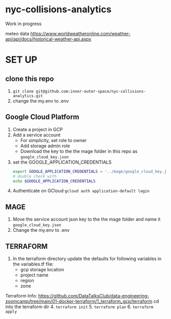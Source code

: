 # nyc-collisions-analytics

Work in progress


meteo data 
https://www.worldweatheronline.com/weather-api/api/docs/historical-weather-api.aspx



# SET UP 

## clone this repo 
1. `git clone git@github.com:inner-outer-space/nyc-collisions-analytics.git`
2. change the my.env to .env 

## Google Cloud Platform  
1. Create a project in GCP
2. Add a service account
    - For simplicity, set role to owner 
    - Add storage admin role 
    - Download the key to the the mage folder in this repo as `google_cloud_key.json`
3. set the GOOGLE_APPLICATION_CREDENTIALS
   ``` bash
   export GOOGLE_APPLICATION_CREDENTIALS = '../mage/google_cloud_key.json'
   # double check with 
   echo $GOOGLE_APPLICATION_CREDENTIALS
   ```
4. Authenticate on GCloud
   `gcloud auth application-default login`

    
## MAGE 
1. Move the service account json key to the the mage folder and name it `google_cloud_key.json`
2. Change the my.env to .env 

## TERRAFORM  
1. In the terraform directory update the defaults for following variables in the variables.tf file:
    -  gcp storage location 
    -  project name
    -  region
    -  zone

Terraform Info: https://github.com/DataTalksClub/data-engineering-zoomcamp/tree/main/01-docker-terraform/1_terraform_gcp/terraform
cd into the terraform dir
4. `terraform init`
5. `terraform plan`
6. `terraform apply`
